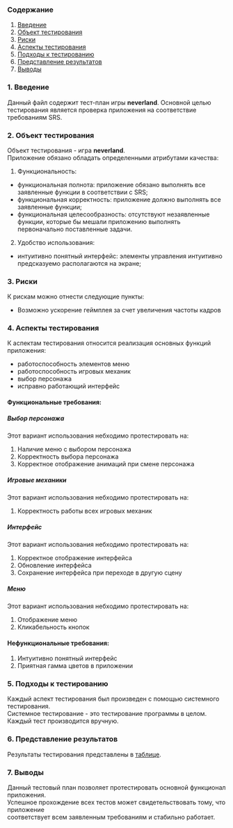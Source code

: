 ### Содержание
  1. [Введение](#1)
  2. [Объект тестирования](#2)
  3. [Риски](#3)
  4. [Аспекты тестирования](#4)
  5. [Подходы к тестированию](#5)
  6. [Представление результатов](#6)
  7. [Выводы](#7)

<a name="1"></a>
### 1. Введение
  Данный файл содержит тест-план игры **neverland**. Основной целью тестирования является
  проверка приложения на соответствие требованиям SRS.

<a name="2"></a>
### 2. Объект тестирования
Объект тестирования -  игра **neverland**.    
Приложение обязано обладать определенными атрибутами качества: 
   
   1. Функциональность:
+ функциональная полнота: приложение обязано выполнять все заявленные функции в соответствии с SRS;
+ функциональная корректность: приложение должно выполнять все заявленные функции;
+ функциональная целесообразность: отсутствуют незаявленные функции, которые бы мешали приложению выполнять первоначально поставленные задачи.

2. Удобство использования:   
+ интуитивно понятный интерфейс: элементы управления интуитивно предсказуемо располагаются на экране;  


<a name="3"></a>
### 3. Риски
К рискам можно отнести следующие пункты:
* Возможно ускорение геймплея за счет увеличения частоты кадров

<a name="4"></a>
### 4. Аспекты тестирования
К аспектам тестирования относится реализация основных функций приложения:
* работоспособность элементов меню
* работоспособность игровых механик
* выбор персонажа
* исправно работающий интерфейс

#### Функциональные требования:

##### Выбор персонажа
Этот вариант использования небходимо протестировать на:
1. Наличие меню с выбором персонажа
2. Корректность выбора персонажа
3. Корректное отображение анимаций при смене персонажа

##### Игровые механики
Этот вариант использования небходимо протестировать на:
1. Корректность работы всех игровых механик

##### Интерфейс
Этот вариант использования небходимо протестировать на:
1. Корректное отображение интерфейса
2. Обновление интерфейса 
3. Сохранение интерфейса при переходе в другую сцену

##### Меню
Этот вариант использования небходимо протестировать на:
1. Отображение меню
2. Кликабельность кнопок

#### Нефункциональные требования:
1. Интуитивно понятный интерфейс
2. Приятная гамма цветов в приложении  

<a name="5"></a>
### 5. Подходы к тестированию
Каждый аспект тестирования был произведен с помощью системного тестирования.  
Системное тестирование - это тестирование программы в целом.  
Каждый тест производится вручную.  

<a name="6"></a>
### 6. Представление результатов
Результаты тестирования представлены в [таблице](./test-results.md).

<a name="7"></a>
### 7. Выводы
Данный тестовый план позволяет протестировать основной функционал приложения.  
Успешное прохождение всех тестов может свидетельствовать тому, что приложение  
соответствует всем заявленным требованиям и стабильно работает.
